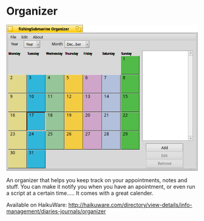 Organizer
=========
![Screenshot of Organizer](Organizer.png)

An organizer that helps you keep track on your appointments, notes and stuff.
You can make it notify you when you have an apointment, or even run a script at a certain time.....
It comes with a great calender.

Available on HaikuWare: http://haikuware.com/directory/view-details/info-management/diaries-journals/organizer
